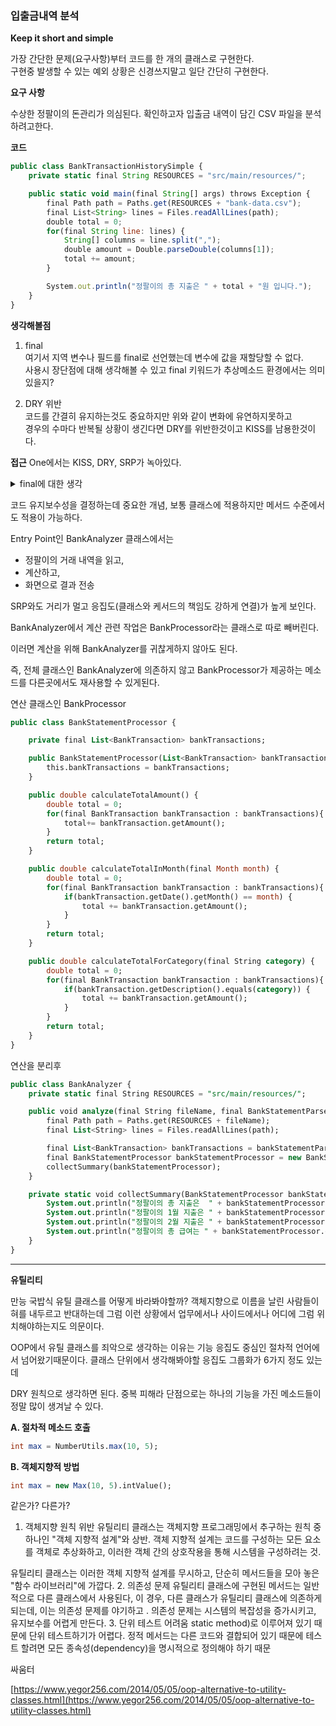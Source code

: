 ### 입출금내역 분석

**Keep it short and simple**

가장 간단한 문제(요구사항)부터 코드를 한 개의 클래스로 구현한다.  
구현중 발생할 수 있는 예외 상황은 신경쓰지말고 일단 간단히 구현한다.

**요구 사항**

수상한 정팔이의 돈관리가 의심된다.
확인하고자 입출금 내역이 담긴 CSV 파일을 분석하려고한다.

**코드**

```jsx
public class BankTransactionHistorySimple {
    private static final String RESOURCES = "src/main/resources/";

    public static void main(final String[] args) throws Exception {
        final Path path = Paths.get(RESOURCES + "bank-data.csv");
        final List<String> lines = Files.readAllLines(path);
        double total = 0;
        for(final String line: lines) {
            String[] columns = line.split(",");
            double amount = Double.parseDouble(columns[1]);
            total += amount;
        }

        System.out.println("정팔이의 총 지출은 " + total + "원 입니다.");
    }
}
```

**생각해볼점** 
1. final  
여기서 지역 변수나 필드를 final로 선언했는데 변수에 값을 재할당할 수 없다.  
사용시 장단점에 대해 생각해볼 수 있고 final 키워드가 추상메소드 환경에서는 의미있을지?  

2. DRY 위반  
코드를 간결히 유지하는것도 중요하지만 위와 같이 변화에 유연하지못하고  
경우의 수마다 반복될 상황이 생긴다면 DRY를 위반한것이고 KISS를 남용한것이다.


**접근**
One에서는 KISS, DRY, SRP가 녹아있다.

<details>
<summary>final에 대한 생각</summary>

</details>

코드 유지보수성을 결정하는데 중요한 개념, 보통 클래스에 적용하지만 메서드 수준에서도 적용이 가능하다.

Entry Point인 BankAnalyzer 클래스에서는

- 정팔이의 거래 내역을 읽고,
- 계산하고,
- 화면으로 결과 전송

SRP와도 거리가 멀고 응집도(클래스와 케서드의 책임도 강하게 연결)가 높게 보인다.

BankAnalyzer에서 계산 관련 작업은 BankProcessor라는 클래스로 따로 빼버린다.

이러면 계산을 위해 BankAnalyzer를 귀찮게하지 않아도 된다.

즉, 전체 클래스인 BankAnalyzer에 의존하지 않고 BankProcessor가 제공하는 메소드를 다른곳에서도 재사용할 수 있게된다.

연산 클래스인 BankProcessor

```sql
public class BankStatementProcessor {

    private final List<BankTransaction> bankTransactions;

    public BankStatementProcessor(List<BankTransaction> bankTransactions) {
        this.bankTransactions = bankTransactions;
    }

    public double calculateTotalAmount() {
        double total = 0;
        for(final BankTransaction bankTransaction : bankTransactions){
            total+= bankTransaction.getAmount();
        }
        return total;
    }

    public double calculateTotalInMonth(final Month month) {
        double total = 0;
        for(final BankTransaction bankTransaction : bankTransactions){
            if(bankTransaction.getDate().getMonth() == month) {
                total += bankTransaction.getAmount();
            }
        }
        return total;
    }

    public double calculateTotalForCategory(final String category) {
        double total = 0;
        for(final BankTransaction bankTransaction : bankTransactions){
            if(bankTransaction.getDescription().equals(category)) {
                total += bankTransaction.getAmount();
            }
        }
        return total;
    }
}
```

연산을 분리후

```sql
public class BankAnalyzer {
    private static final String RESOURCES = "src/main/resources/";

    public void analyze(final String fileName, final BankStatementParser bankStatementParser) throws IOException {
        final Path path = Paths.get(RESOURCES + fileName);
        final List<String> lines = Files.readAllLines(path);

        final List<BankTransaction> bankTransactions = bankStatementParser.parseLinesFrom(lines);
        final BankStatementProcessor bankStatementProcessor = new BankStatementProcessor(bankTransactions);
        collectSummary(bankStatementProcessor);
    }

    private static void collectSummary(BankStatementProcessor bankStatementProcessor) {
        System.out.println("정팔이의 총 지출은  " + bankStatementProcessor.calculateTotalAmount());
        System.out.println("정팔이의 1월 지출은 " + bankStatementProcessor.calculateTotalInMonth(JANUARY));
        System.out.println("정팔이의 2월 지출은 " + bankStatementProcessor.calculateTotalInMonth(FEBRUARY));
        System.out.println("정팔이의 총 급여는 " + bankStatementProcessor.calculateTotalForCategory("Salary"));
    }
}
```

---

**유틸리티**

만능 국밥식 유틸 클래스를 어떻게 바라봐야할까? 객체지향으로 이름을 날린 사람들이 혀를 내두르고 반대하는데 그럼 이런 상황에서 업무에서나 사이드에서나 어디에 그럼 위치해야하는지도 의문이다.

OOP에서 유틸 클래스를 죄악으로 생각하는 이유는 기능 응집도 중심인 절차적 언어에서 넘어왔기때문이다. 클래스 단위에서 생각해봐야할 응집도 그룹화가 6가지 정도 있는데

DRY 원칙으로 생각하면 된다. 중복 피해라 단점으로는 하나의 기능을 가진 메소드들이 정말 많이 생겨날 수 있다.

**A. 절차적 메소드 호출**

```sql
int max = NumberUtils.max(10, 5);
```

**B. 객체지향적 방법**

```sql
int max = new Max(10, 5).intValue();
```

같은가? 다른가?

1. 객체지향 원칙 위반
   유틸리티 클래스는 객체지향 프로그래밍에서 추구하는 원칙 중 하나인 "객체 지향적 설계"와 상반. 객체 지향적 설계는 코드를 구성하는 모든 요소를 객체로 추상화하고, 이러한 객체 간의 상호작용을 통해 시스템을 구성하려는 것.

유틸리티 클래스는 이러한 객체 지향적 설계를 무시하고, 단순히 메서드들을 모아 놓은 "함수 라이브러리"에 가깝다.
2. 의존성 문제
   유틸리티 클래스에 구현된 메서드는 일반적으로 다른 클래스에서 사용된다, 이 경우, 다른 클래스가 유틸리티 클래스에 의존하게 되는데, 이는 의존성 문제를 야기하고 . 의존성 문제는 시스템의 복잡성을 증가시키고, 유지보수를 어렵게 만든다.
3. 단위 테스트 어려움
   static method)로 이루어져 있기 때문에 단위 테스트하기가 어렵다. 정적 메서드는 다른 코드와 결합되어 있기 때문에 테스트 할려면 모든 종속성(dependency)을 명시적으로 정의해야 하기 때문

싸움터

[https://www.yegor256.com/2014/05/05/oop-alternative-to-utility-classes.html](https://www.yegor256.com/2014/05/05/oop-alternative-to-utility-classes.html)